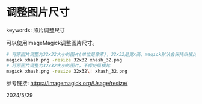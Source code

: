 # 调整图片尺寸

keywords: 照片调整尺寸  

可以使用ImageMagick调整图片尺寸。  

```sh
# 将原图片调整为32x32大小的图片(单位是像素)，32x32是宽x高，magick默认会保持纵横比，这会导致部分情况下只有宽的像素是准确的
magick xhash.png -resize 32x32 xhash_32.png
# 将原图片调整为32x32大小的图片，不保持纵横比
magick xhash.png -resize 32x32\! xhash_32.png
```

参考链接: https://imagemagick.org/Usage/resize/  


2024/5/29  
